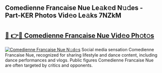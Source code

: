 ## Comedienne Francaise Nue Le𝚊k𝚎d N𝚞𝚍es - Part-KER Photos Vid𝚎o Le𝚊ks 7NZkM

# <h2><a href="http://fb0ujr.evod.top/?m=Comedienne+Francaise+Nue">🔗 👉🔴 Comedienne Francaise Nue Vid𝚎o Ph𝚘t𝚘s</a></h2>

[![Comedienne Francaise Nue N𝚞d𝚎s](https://i.imgur.com/8V9OHl7.gif)](http://fb0ujr.evod.top/?m=Comedienne+Francaise+Nue)
Social media sensation Comedienne Francaise Nue, recognized for sharing lifestyle and dance content, including dance performances and vlogs. Public figures Comedienne Francaise Nue are often targeted by critics and opponents. 
